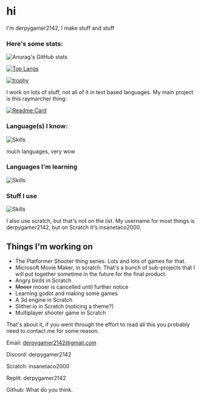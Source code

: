 # hi

I'm derpygamer2142, I make stuff and stuff
### Here's some stats:

![Anurag's GitHub stats](https://github-readme-stats.vercel.app/api?username=derpygamer2142&show_icons=true&theme=dark)

[![Top Langs](https://github-readme-stats.vercel.app/api/top-langs/?username=derpygamer2142&exclude_repo=Mooer,vg,testing-extension,example-extensions-fork,Microphone-Input-Scratch-Extension)](https://github.com/anuraghazra/github-readme-stats)

[![trophy](https://github-profile-trophy.vercel.app/?username=derpygamer2142&theme=onedark)](https://github.com/ryo-ma/github-profile-trophy)

I work on lots of stuff, not all of it in text based languages. My main project is this raymarcher thing:

[![Readme Card](https://github-readme-stats.vercel.app/api/pin/?username=derpygamer2142&repo=javascript-raymarcher)]([https://github.com/Mooer-Media/Mooer](https://github.com/derpygamer2142/javascript-raymarcher))



### Language(s) I know:

![Skills](https://skillicons.dev/icons?i=py)

much languages, very wow

### Languages I'm learning
![Skills](https://skillicons.dev/icons?i=js,css,html,c,godot)

### Stuff I use
![Skills](https://skillicons.dev/icons?i=godot,vscode,visualstudio,codepen,replit,github,stackoverflow)

I also use scratch, but that's not on the list.
My username for most things is derpygamer2142, but on Scratch it's insanetaco2000.

## Things I'm working on

- The Platformer Shooter thing series. Lots and lots of games for that.
- Microsoft Movie Maker, in scratch. That's a bunch of sub-projects that I will put together sometime in the future for the final product.
- Angry birds in Scratch
- ~~Mooer~~ mooer is cancelled until further notice
- Learning godot and making some games
- A 3d engine in Scratch
- Slither.io in Scratch (noticing a theme?)
- Multiplayer shooter game in Scratch


That's about it, if you went through the effort to read all this you probably need to contact me for some reason.

Email: derpygamer2142@gmail.com

Discord: derpygamer2142

Scratch: insanetaco2000

Replit: derpygamer2142

Github: What do you think.
